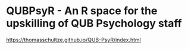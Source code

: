 # QUBPsyR - An R space for the upskilling of QUB Psychology staff

https://thomasschultze.github.io/QUB-PsyR/index.html